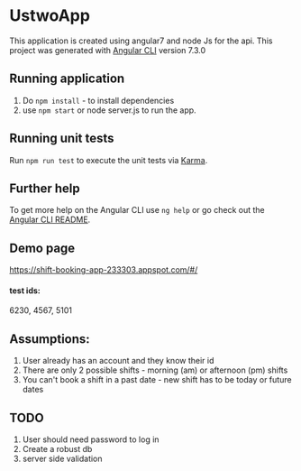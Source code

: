 # UstwoApp
This application is created using angular7 and node Js for the api.
This project was generated with [Angular CLI](https://github.com/angular/angular-cli) version 7.3.0 

##  Running application
1. Do `npm install` - to install dependencies
2. use `npm start` or node server.js to run the app.

## Running unit tests

Run `npm run test` to execute the unit tests via [Karma](https://karma-runner.github.io).

## Further help

To get more help on the Angular CLI use `ng help` or go check out the [Angular CLI README](https://github.com/angular/angular-cli/blob/master/README.md).

## Demo page
https://shift-booking-app-233303.appspot.com/#/

#### test ids: 
6230, 4567, 5101

## Assumptions:
1. User already has an account and they know their id
2. There are only 2 possible shifts - morning (am) or afternoon (pm) shifts 
3. You can't book a shift in a past date - new shift has to be today or future dates

## TODO
1. User should need password to log in
2. Create a robust db
3. server side validation
